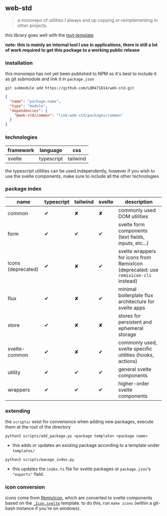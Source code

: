 ## web-std

> a monorepo of utilities I always end up copying or reimplementing in other projects.

this library goes well with the [tsvt-template](https://github.com/LQR471814/tsvt-template.git)

**note: this is mainly an internal tool I use in applications, there is still a lot of work required to get this package to a working public release**

### installation

this monorepo has not yet been published to NPM so it's best to include it as git submodule and link it in `package.json`

```shell
git submodule add https://github.com/LQR471814/web-std.git
```

```json
{
  "name": "package-name",
  "type": "module",
  "dependencies": {
    "@web-std/common": "link:web-std/packages/common"
  }
}
```

### technologies

| framework | language | css |
| --- | --- | --- |
| svelte | typescript | tailwind |

the typescript utilities can be used independently, however if you wish to use the svelte components, make sure to include all the other technologies

### package index

| name | typescript | tailwind | svelte | description |
| --- | --- | --- | --- | --- |
| common | ✔ | ✘ | ✘ | commonly used DOM utilities |
| form | ✔ | ✔ | ✔ | svelte form components (text fields, inputs, etc...) |
| icons (deprecated) | ✔ | ✘ | ✔ | svelte wrappers for icons from RemixIcon (deprecated: use `remixicon-cli` instead) |
| flux | ✔ | ✘ | ✔ | minimal boilerplate flux architecture for svelte apps |
| store | ✔ | ✘ | ✘ | stores for persistent and ephemeral storage |
| svelte-common | ✔ | ✘ | ✔ | commonly used, svelte specific utilities (hooks, actions) |
| utility | ✔ | ✔ | ✔ | general svelte components |
| wrappers | ✔ | ✔ | ✔ | higher-order svelte components |

### extending

the `scripts/` exist for convenience when adding new packages, execute them at the root of the directory

```shell
python3 scripts/add_package.py <package template> <package name>
```

- this adds or updates an existing package according to a template under `templates/`

```shell
python3 scripts/manage_index.py
```

- this updates the `index.ts` file for svelte packages or `package.json`'s `"exports"` field.

### icon conversion

icons come from [RemixIcon](https://remixicon.com/), which are converted to svelte components based on the [`_Icon.svelte`](src/icons/_Icon.svelte) template. to do this, run `make icons` (within a git-bash instance if you're on windows).
